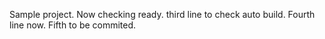 Sample project.
Now checking ready.
third line to check auto build.
Fourth line now.
Fifth to be commited.
